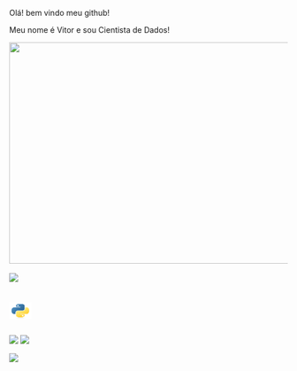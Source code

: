 Olá! bem vindo meu github!

Meu nome é Vitor e sou Cientista de Dados!

 <div>
   <img align = 'center' height="400em" width = "800em" src="https://github-readme-stats.vercel.app/api/top-langs/ username=vitorpbarbosa7&langs_count=10&theme=dracula&hide=sas"/>
</div>
<br>
<div>
  <a href="https://github.com/vitorpbarbosa7">
  <img height="180em" src="https://github-readme-stats.vercel.app/api?username=vitorpbarbosa7&show_icons=true&theme=dracula&include_all_commits=true&count_private=true"/>
</div>
<br>
<div style="display: inline_block"><br>
  <img align="center" alt="Rafa-Python" height="30" width="40" src="https://raw.githubusercontent.com/devicons/devicon/master/icons/python/python-original.svg">
</div>
  
  ##
 
<div> 
   <a href="https://www.linkedin.com/in/vitorpbarbosa7" target="_blank"><img src="https://img.shields.io/badge/-LinkedIn-%230077B5?style=for-the-badge&logo=linkedin&logoColor=white" target="_blank"></a> 
  <a href = "mailto:vitorpbarbosa7@gmail.com"><img src="https://img.shields.io/badge/-Gmail-%23333?style=for-the-badge&logo=gmail&logoColor=white" target="_blank"></a>
</div>

![](https://komarev.com/ghpvc/?username=vitorpbarbosa7)
